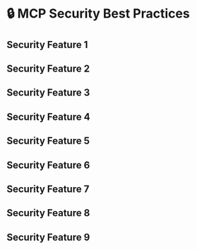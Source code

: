 # 🔒 MCP Security Best Practices
## Security Feature 1
## Security Feature 2
## Security Feature 3
## Security Feature 4
## Security Feature 5
## Security Feature 6
## Security Feature 7
## Security Feature 8
## Security Feature 9
